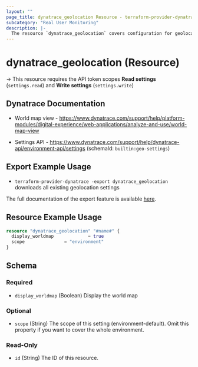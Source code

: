 ```yaml
---
layout: ""
page_title: dynatrace_geolocation Resource - terraform-provider-dynatrace"
subcategory: "Real User Monitoring"
description: |-
  The resource `dynatrace_geolocation` covers configuration for geolocation settings
---
```


# dynatrace_geolocation (Resource)

-> This resource requires the API token scopes **Read settings** (`settings.read`) and **Write settings** (`settings.write`)

## Dynatrace Documentation

- World map view - https://www.dynatrace.com/support/help/platform-modules/digital-experience/web-applications/analyze-and-use/world-map-view

- Settings API - https://www.dynatrace.com/support/help/dynatrace-api/environment-api/settings (schemaId: `builtin:geo-settings`)

## Export Example Usage

- `terraform-provider-dynatrace -export dynatrace_geolocation` downloads all existing geolocation settings

The full documentation of the export feature is available [here](https://dt-url.net/h203qmc).

## Resource Example Usage

```terraform
resource "dynatrace_geolocation" "#name#" {
  display_worldmap             = true
  scope               = "environment"
}
```

<!-- schema generated by tfplugindocs -->
## Schema

### Required

- `display_worldmap` (Boolean) Display the world map

### Optional

- `scope` (String) The scope of this setting (environment-default). Omit this property if you want to cover the whole environment.

### Read-Only

- `id` (String) The ID of this resource.
 